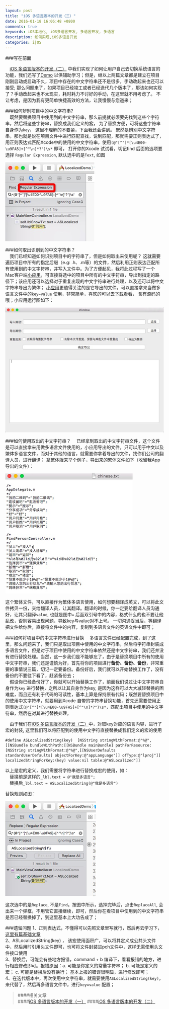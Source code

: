 ```yaml
---
layout: post
title: "iOS 多语言版本的开发（三）"
date: 2016-01-18 16:06:48 +0800
comments: true
keywords: iOS本地化, iOS多语言开发, 多语言开发, 多语言
description: 如何实现,iOS多语言开发
categories: i|OS
---
```

###写在前面

&emsp;[iOS 多语言版本的开发（二）](/blog/2016/01/15/localized02/) 中我们实现了如何让用户自己去切换系统语言的功能，我们还写了[Demo](https://github.com/Ashen-Zhao/easyLocalized) 以供辅助学习；但是，继以上两篇文章都是建立在项目刚刚启动或启动不久，项目中存在的中文字符串还不是很多，手动改起来也还可以接受; 那么问题来了，如果项目已经竣工或者已经迭代几个版本了，那该如何实现了？手动改起来也不太现实，耗时耗力不讨好的手动，在这里就不用考虑了。 不让考虑，是因为我有更简单快捷高效的方法，让我慢慢与您道来；  

###如何辨别项目中的中文字符串?  
&emsp;既然要替换项目中使用到的中文字符串，那么前提就必须要先找到这些个字符串，然后将这些字符串，替换成我们定义的**宏**， 为了替换方便，可将这些字符串自身作为`key`， 这里不理解的不要紧，下面我还会讲到。 既然是辨别中文字符串，那也就是说在项目文件中进行匹配查找，说到匹配，那就需要正则表达式了，用正则表达式匹配Xcode中的使用的中文字符串，使用`(@"[^"]*[\u4E00-\u9FA5]+[^"\n]*?")\s*` 即可， 打开你的Xcode 试试看，切记find 后面的选项要选择 `Regular Expression`, 默认选中的是`Text`, 如图  
<!--more-->
![多语言](/images/localized301.png)  

###如何取出识别到的中文字符串？  
&emsp;我们已经知道如何识别项目中的字符串了，但是如何取出来使用呢？ 这就需要遍历项目中所有的指定后缀（e.g:  .h、.m等）的文件，然后利用正则表达匹配所有使用到的中文字符串，并写入文件中。为了方便起见，我将此过程写了一个Mac客户端[小应用](https://github.com/Ashen-Zhao/ReadChinese)，可直接将选中的项目中所有的中文字符串，导出到指定的路径下；该应用还可以选择对于重复出现的中文字符串进行处理，以及还可以将中文字符串导出为繁体； [小应用](https://github.com/Ashen-Zhao/ReadChinese)更值得关注的是它导出的文件，可以直接拿来当做多语言文件中的`key=value` 使用，非常简单，喜欢的可以去[下载看看](https://github.com/Ashen-Zhao/ReadChinese)， 含有源码的哦；小应用运行图如下：  

![多语言](/images/readChinese.jpg)  

###如何使用取出的中文字符串？
&emsp;已经拿到取出的中文字符串文件，这个文件是可以直接拿来用做多语言文件使用的，小应用导出的文件，只可以用于中文以及繁体多语言文件，而对于其他的语言，就需要你拿着导出的文件，找你们公司的翻译人员，进行翻译； 拿繁体版来举个例子，导出来的繁体文件如下（收留我App导出的文件）：  

![多语言](/images/localized303.png)  

这个繁体文件，可以直接作为繁体多语言使用，如何想要翻译成英文，可以将此文件拷贝一份，交给翻译人员，让其翻译。翻译的时候，你一定要给翻译人员沟通好，让其只翻译`value`, 也就是图中`=` 后面双引号中的内容，格式什么的也不要让他乱改，否则容易出现问题，导致key与value对不上号。 一切沟通妥当后，等翻译把文件给你后，直接将文件中的内容，复制到多语言文件的英语文件中即可；  

###如何将项目中的中文字符串进行替换
&emsp;多语言文件已经配置完成，到了这里，那么问题来了，我们只是取出项目中使用的中文字符串，然后将字符串封装成多语言文件，但是对于项目中使用的中文字符串依然还是中文字符串，我们还并没有进行替换处理。当然，这一步我们是不能够忘了，由于是替换项目中所有的使用中文字符串，我们还是谨慎为好，首先将你的项目进行**备份、备份、备份**，非常重要的事情说三篇，切记一定要备份。备份好后，我们就可以开始替换工作了，没有备份的不要往下看了，赶紧备份去；  
&emsp;假设你已经备份好了，你就可以开始替换工作了，前面我们说过让中文字符串自身作为`key` 进行替换，之所以让其自身作为key, 是因为这样可以大大减轻替换的困难度，而且还有利于代码的可读性，基本上算是保持原有代码；既然要替换项目中的使用中文字符串，就要用到Xcode 自带的字符串替换功能，首先还需要使用正则表达式`(@"[^"]*[\u4E00-\u9FA5]+[^"\n]*?")\s*`，匹配出项目中使用的中文字符串，然后在对其进行替换处理。  

&emsp;由于我们在[iOS 多语言版本的开发（二）](/blog/2016/01/15/localized02/)中，对取key对应的语言内容，进行了宏的封装, 这里我们可以将匹配到的使用中文字符直接替换成我们定义的宏的使用
<pre><code>#define ASLocalizedString(key)  [NSString stringWithFormat:@"%@", [[NSBundle bundleWithPath:[[NSBundle mainBundle] pathForResource:[NSString stringWithFormat:@"%@",[[NSUserDefaults standardUserDefaults] objectForKey:@"appLanguage"]] ofType:@"lproj"]] localizedStringForKey:(key) value:nil table:@"ASLocalized"]] </code></pre>  
以上是宏的定义，我们需要将字符串进行替换成宏的使用，如：  
&emsp;替换前是这样的`_lbl.text = @"我是多语言";`  
&emsp;替换后`_lbl.text = ASLocalizedString(@"我是多语言")`   

替换规则如图：  

![多语言](/images/localized304.png)  

这次选中的是`Replace`, 不是`Find`。按图中所示，选择完毕后，点击`ReplaceAll`, 会出来一个弹框，不用管它直接继续，即可，然后你在看项目中使用到的中文字符串是否已经替换掉了，到这里基本上大功告成了；  

###遗留问题
1、正则表达式，不懂得可以先照文章里写就行，然后再去学习下，[这里有篇基础文章](http://deerchao.net/tutorials/regex/regex.htm)  
2、ASLocalizedString(key) ， 该宏使用面积广，可以将其定义成公共头文件中，然后用时引用头文件即可，也可将文件封装进pch文件中，这样无需使用头文件接口使用  
3、替换后，可能会有些地方报错，command + b 编译下，看看报错的地方，进行相应修改即可。报错原因：a. 可能是你定义的常量字符串； b. 可能是定义的宏；  c.  可能是替换后没有换行； 基本上报的错误很明显，进行修改即可；  
4、在迭代版本中，再次使用中文字符串，就需要使用`ASLocalizedString(key)`， 来代替了，然后再多语言文件中，进行`key=value` 配置；  

>####相关文章  
####[iOS 多语言版本的开发（一）](/blog/2016/01/14/localized01/)
####[iOS 多语言版本的开发（二）](/blog/2016/01/15/localized02/)
